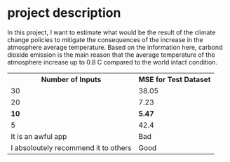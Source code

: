 <h1> project description </h1>
<p>	 In this project, I want to estimate what would be the result of the climate change policies to mitigate the consequences of the increase in the atmosphere average temperature. Based on the information <a> here</a>, carbond dioxide emission is the main reason that the average temperature of the atmosphere increase up to 0.8 C compared to the world intact condition.</p> 



  <table>
  <tr>
    <th>Number of Inputs</th>
    <th>MSE for Test Dataset</th>
  </tr>
  <tr>
    <td>30</td>
    <td>38.05</td>
  
  </tr>
  <tr>
    <td>20</td>
    <td>7.23</td>
  
  </tr>
  <tr>
    <td><strong>10</strong></td>
    <td><strong>5.47</strong></td>
  
  </tr>
  <tr>
    <td> 5</td>
    <td>42.4</td>
  </tr>
  
  <tr>
    <td> It is an awful app</td>
    <td>Bad</td>
  </tr>
  <tr>
    <td>I absoloutely recommend it to others</td>
    <td>Good</td>
   </tr>
</table>



